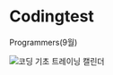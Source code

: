 # Codingtest
Programmers(9월)


![코딩 기초 트레이닝 캘린더](https://github.com/maxkim77/Codingtest/assets/141907655/f05af2ee-cf30-487f-b3f8-bc7e439b30e5)
